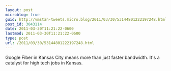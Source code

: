```yaml
---
layout: post
microblog: true
guid: http://vmstan-tweets.micro.blog/2011/03/30/53144801222197248.html
post_id: 3043114
date: 2011-03-30T11:21:22-0600
lastmod: 2011-03-30T11:21:22-0600
type: post
url: /2011/03/30/53144801222197248.html
---
```

Google Fiber in Kansas City means more than just faster bandwidth. It's a catalyst for high tech jobs in Kansas.
